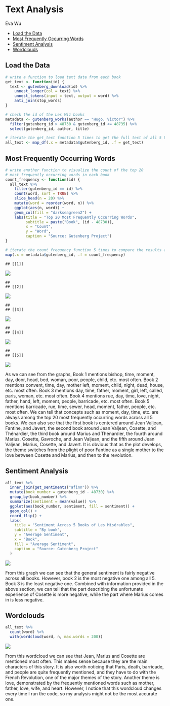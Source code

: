 Text Analysis
================
Eva Wu

-   [Load the Data](#load-the-data)
-   [Most Frequently Occurring Words](#most-frequently-occurring-words)
-   [Sentiment Analysis](#sentiment-analysis)
-   [Wordclouds](#wordclouds)

## Load the Data

``` r
# write a function to load text data from each book
get_text <- function(id) {
  text <- gutenberg_download(id) %>%
    unnest_longer(col = text) %>%
    unnest_tokens(input = text, output = word) %>%
    anti_join(stop_words)
}

# check the id of the Les Miz books
metadata <- gutenberg_works(author == "Hugo, Victor") %>%
  filter(gutenberg_id > 48730 & gutenberg_id <= 48735) %>%
  select(gutenberg_id, author, title)

# iterate the get_text function 5 times to get the full text of all 5 Les Miz books
all_text <- map_df(.x = metadata$gutenberg_id, .f = get_text)
```

## Most Frequently Occurring Words

``` r
# write another function to visualize the count of the top 20 
# most frequently occurring words in each book
count_frequency <- function(id) {
  all_text %>%
    filter(gutenberg_id == id) %>%
    count(word, sort = TRUE) %>%
    slice_head(n = 20) %>%
    mutate(word = reorder(word, n)) %>%
    ggplot(aes(n, word)) +
    geom_col(fill = "darkseagreen2") +
    labs(title = "Top 20 Most Frequently Occurring Words", 
         subtitle = paste("Book", (id - 48730)),
         x = "Count", 
         y = "Word",
         caption = "Source: Gutenberg Project")
}

# iterate the count_frequency function 5 times to compare the results across 5 Les Miz books
map(.x = metadata$gutenberg_id, .f = count_frequency)
```

    ## [[1]]

![](lesmiz_files/figure-gfm/frequency-1.png)<!-- -->

    ## 
    ## [[2]]

![](lesmiz_files/figure-gfm/frequency-2.png)<!-- -->

    ## 
    ## [[3]]

![](lesmiz_files/figure-gfm/frequency-3.png)<!-- -->

    ## 
    ## [[4]]

![](lesmiz_files/figure-gfm/frequency-4.png)<!-- -->

    ## 
    ## [[5]]

![](lesmiz_files/figure-gfm/frequency-5.png)<!-- -->

As we can see from the graphs, Book 1 mentions bishop, time, moment,
day, door, head, bed, woman, poor, people, child, etc. most often. Book
2 mentions convent, time, day, mother left, moment, child, night, dead,
house, etc. most often. Book 3 mentions day, time, father, moment, girl,
left, called, paris, woman, etc. most often. Book 4 mentions rue, day,
time, love, night, father, hand, left, moment, people, barricade, etc.
most often. Book 5 mentions barricade, rue, time, sewer, head, moment,
father, people, etc. most often. We can tell that concepts such as
moment, day, time, etc. are always among the top 20 most frequently
occurring words across all 5 books. We can also see that the first book
is centered around Jean Valjean, Fantine, and Javert, the second book
around Jean Valjean, Cosette, and Thénardier, the third book around
Marius and Thénardier, the fourth around Marius, Cosette, Gavroche, and
Jean Valjean, and the fifth around Jean Valjean, Marius, Cosette, and
Javert. It is obvious that as the plot develops, the theme switches from
the plight of poor Fantine as a single mother to the love between
Cosette and Marius, and then to the revolution.

## Sentiment Analysis

``` r
all_text %>%
  inner_join(get_sentiments("afinn")) %>%
  mutate(book_number = gutenberg_id - 48730) %>%
  group_by(book_number) %>%
  summarize(sentiment = mean(value)) %>%
  ggplot(aes(book_number, sentiment, fill = sentiment)) +
  geom_col() +
  coord_flip() +
  labs(
    title = "Sentiment Across 5 Books of Les Misérables",
    subtitle = "By book",
    y = "Average Sentiment",
    x = "Book",
    fill = "Average Sentiment",
    caption = "Source: Gutenberg Project"
  )
```

![](lesmiz_files/figure-gfm/sentiment_analysis-1.png)<!-- -->

From this graph we can see that the general sentiment is fairly negative
across all books. However, book 2 is the most negative one among all 5.
Book 3 is the least negative one. Combined with information provided in
the above section, we can tell that the part describing the unfortunate
experience of Cosette is more negative, while the part where Marius
comes in is less negative.

## Wordclouds

``` r
all_text %>%
  count(word) %>%
  with(wordcloud(word, n, max.words = 200))
```

![](lesmiz_files/figure-gfm/wordcloud-1.png)<!-- -->

From this wordcloud we can see that Jean, Marius and Cosette are
mentioned most often. This makes sense because they are the main
characters of this story. It is also worth noticing that Paris, death,
barricade, and people are quite frequently mentioned, and they have to
do with the French Revolution, one of the major themes of the story.
Another theme is love, demonstrated by the frequently mentioned words
such as mother, father, love, wife, and heart. However, I notice that
this wordcloud changes every time I run the code, so my analysis might
not be the most accurate one.
